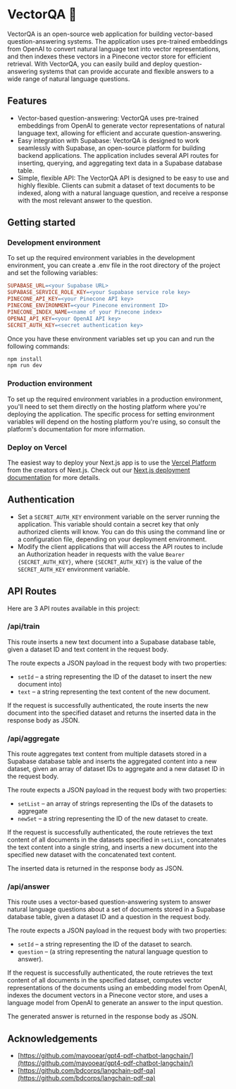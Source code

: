 # VectorQA 🧮

VectorQA is an open-source web application for building vector-based question-answering systems. The application uses pre-trained embeddings from OpenAI to convert natural language text into vector representations, and then indexes these vectors in a Pinecone vector store for efficient retrieval. With VectorQA, you can easily build and deploy question-answering systems that can provide accurate and flexible answers to a wide range of natural language questions.

## Features
- Vector-based question-answering: VectorQA uses pre-trained embeddings from OpenAI to generate vector representations of natural language text, allowing for efficient and accurate question-answering.
- Easy integration with Supabase: VectorQA is designed to work seamlessly with Supabase, an open-source platform for building backend applications. The application includes several API routes for inserting, querying, and aggregating text data in a Supabase database table.
- Simple, flexible API: The VectorQA API is designed to be easy to use and highly flexible. Clients can submit a dataset of text documents to be indexed, along with a natural language question, and receive a response with the most relevant answer to the question.

## Getting started

### Development environment 

To set up the required environment variables in the development environment, you can create a .env file in the root directory of the project and set the following variables:

```makefile
SUPABASE_URL=<your Supabase URL>
SUPABASE_SERVICE_ROLE_KEY=<your Supabase service role key>
PINECONE_API_KEY=<your Pinecone API key>
PINECONE_ENVIRONMENT=<your Pinecone environment ID>
PINECONE_INDEX_NAME=<name of your Pinecone index>
OPENAI_API_KEY=<your OpenAI API key>
SECRET_AUTH_KEY=<secret authentication key>
```

Once you have these environment variables set up you can and run the following commands:

```bash
npm install
npm run dev
```

### Production environment
To set up the required environment variables in a production environment, you'll need to set them directly on the hosting platform where you're deploying the application. The specific process for setting environment variables will depend on the hosting platform you're using, so consult the platform's documentation for more information.

### Deploy on Vercel

The easiest way to deploy your Next.js app is to use the [Vercel Platform](https://vercel.com/new?utm_medium=default-template&filter=next.js&utm_source=create-next-app&utm_campaign=create-next-app-readme) from the creators of Next.js.
Check out our [Next.js deployment documentation](https://nextjs.org/docs/deployment) for more details.

## Authentication
- Set a `SECRET_AUTH_KEY` environment variable on the server running the application. This variable should contain a secret key that only authorized clients will know. You can do this using the command line or a configuration file, depending on your deployment environment.
- Modify the client applications that will access the API routes to include an Authorization header in requests with the value `Bearer {SECRET_AUTH_KEY}`, where `{SECRET_AUTH_KEY}` is the value of the `SECRET_AUTH_KEY` environment variable.

## API Routes
Here are 3 API routes available in this project:

### /api/train
This route inserts a new text document into a Supabase database table, given a dataset ID and text content in the request body.

The route expects a JSON payload in the request body with two properties: 
- `setId` – a string representing the ID of the dataset to insert the new document into)
- `text` – a string representing the text content of the new document. 
 
If the request is successfully authenticated, the route inserts the new document into the specified dataset and returns the inserted data in the response body as JSON.

### /api/aggregate
This route aggregates text content from multiple datasets stored in a Supabase database table and inserts the aggregated content into a new dataset, given an array of dataset IDs to aggregate and a new dataset ID in the request body.

The route expects a JSON payload in the request body with two properties: 
- `setList` – an array of strings representing the IDs of the datasets to aggregate
- `newSet` – a string representing the ID of the new dataset to create.

If the request is successfully authenticated, the route retrieves the text content of all documents in the datasets specified in `setList`, concatenates the text content into a single string, and inserts a new document into the specified new dataset with the concatenated text content. 

The inserted data is returned in the response body as JSON.

### /api/answer
This route uses a vector-based question-answering system to answer natural language questions about a set of documents stored in a Supabase database table, given a dataset ID and a question in the request body.

The route expects a JSON payload in the request body with two properties:
- `setId` – a string representing the ID of the dataset to search.
- `question` – (a string representing the natural language question to answer).

If the request is successfully authenticated, the route retrieves the text content of all documents in the specified dataset, computes vector representations of the documents using an embedding model from OpenAI, indexes the document vectors in a Pinecone vector store, and uses a language model from OpenAI to generate an answer to the input question.

The generated answer is returned in the response body as JSON.




## Acknowledgements
- [https://github.com/mayooear/gpt4-pdf-chatbot-langchain/](https://github.com/mayooear/gpt4-pdf-chatbot-langchain/)
- [https://github.com/bdcorps/langchain-pdf-qa](https://github.com/bdcorps/langchain-pdf-qa)